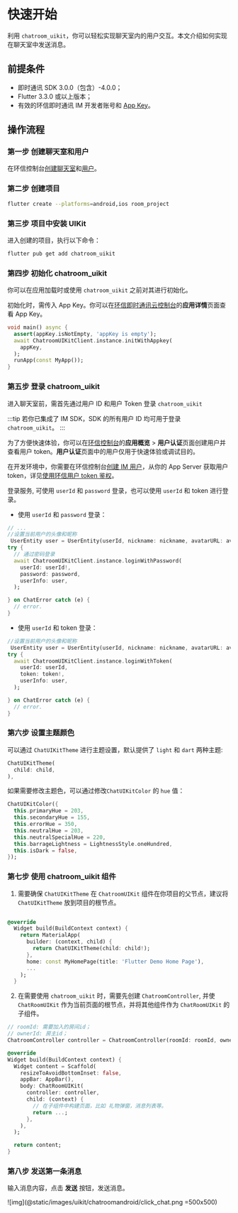 # 快速开始

利用 `chatroom_uikit`，你可以轻松实现聊天室内的用户交互。本文介绍如何实现在聊天室中发送消息。

## 前提条件

- 即时通讯 SDK 3.0.0（包含）-4.0.0；
- Flutter 3.3.0 或以上版本；
- 有效的环信即时通讯 IM 开发者账号和 [App Key](/product/enable_and_configure_IM.html#获取环信即时通讯-im-的信息)。

## 操作流程

### 第一步 创建聊天室和用户

在环信控制台[创建聊天室](/product/enable_and_configure_IM.html#创建聊天室)和[用户](/product/enable_and_configure_IM.html#创建-im-用户)。

### 第二步 创建项目

```sh
flutter create --platforms=android,ios room_project
```

### 第三步 项目中安装 UIKit

进入创建的项目，执行以下命令：

```sh
flutter pub get add chatroom_uikit
```

### 第四步 初始化 chatroom_uikit

你可以在应用加载时或使用 `chatroom_uikit` 之前对其进行初始化。

初始化时，需传入 App Key。你可以在[环信即时通讯云控制台](https://console.easemob.com/user/login)的**应用详情**页面查看 App Key。

```dart
void main() async {
  assert(appKey.isNotEmpty, 'appKey is empty');
  await ChatroomUIKitClient.instance.initWithAppkey(
    appKey,
  );
  runApp(const MyApp());
}
```

### 第五步 登录 chatroom_uikit

进入聊天室前，需首先通过用户 ID 和用户 Token 登录 `chatroom_uikit`

:::tip
若你已集成了 IM SDK，SDK 的所有用户 ID 均可用于登录 `chatroom_uikit`。
:::

为了方便快速体验，你可以在[环信控制台](https://console.easemob.com/user/login)的**应用概览** > **用户认证**页面创建用户并查看用户 token。**用户认证**页面中的用户仅用于快速体验或调试目的。

在开发环境中，你需要在环信控制台[创建 IM 用户](/product/enable_and_configure_IM.html#创建-im-用户)，从你的 App Server 获取用户 token，详见[使用环信用户 token 鉴权](/product/easemob_user_token.html)。

登录服务, 可使用 `userId` 和 `password` 登录，也可以使用 `userId` 和 token 进行登录。

- 使用 `userId` 和 `password` 登录：

```dart
// ...
//设置当前用户的头像和昵称
 UserEntity user = UserEntity(userId, nickname: nickname, avatarURL: avatarURL);
try {
  // 通过密码登录
  await ChatroomUIKitClient.instance.loginWithPassword(
    userId: userId!,
    password: password,
    userInfo: user,
  );

} on ChatError catch (e) {
  // error.
}
```

- 使用 `userId` 和 token 登录：

```dart
//设置当前用户的头像和昵称
 UserEntity user = UserEntity(userId, nickname: nickname, avatarURL: avatarURL);
try {
  await ChatroomUIKitClient.instance.loginWithToken(
    userId: userId,
    token: token!,
    userInfo: user,
  );

} on ChatError catch (e) {
  // error.
}
```

### 第六步 设置主题颜色

可以通过 `ChatUIKitTheme` 进行主题设置，默认提供了 `light` 和 `dart` 两种主题:

```dart
ChatUIKitTheme(
  child: child,
),
```

如果需要修改主题色，可以通过修改`ChatUIKitColor` 的 `hue` 值：

```dart
ChatUIKitColor({
  this.primaryHue = 203,
  this.secondaryHue = 155,
  this.errorHue = 350,
  this.neutralHue = 203,
  this.neutralSpecialHue = 220,
  this.barrageLightness = LightnessStyle.oneHundred,
  this.isDark = false,
});
```


### 第七步 使用 chatroom_uikit 组件

1. 需要确保 `ChatUIKitTheme` 在 `ChatroomUIKit` 组件在你项目的父节点，建议将 `ChatUIKitTheme` 放到项目的根节点。

```dart

@override
  Widget build(BuildContext context) {
    return MaterialApp(
      builder: (context, child) {
        return ChatUIKitTheme(child: child!);
      },
      home: const MyHomePage(title: 'Flutter Demo Home Page'),
      ...
    );
  }
```


2. 在需要使用 `chatroom_uikit` 时，需要先创建 `ChatroomController`, 并使 `ChatRoomUIKit` 作为当前页面的根节点，并将其他组件作为 `ChatRoomUIKit` 的子组件。

```dart
// roomId: 需要加入的房间id；
// ownerId: 房主id；
ChatroomController controller = ChatroomController(roomId: roomId, ownerId: ownerId);

@override
Widget build(BuildContext context) {
  Widget content = Scaffold(
    resizeToAvoidBottomInset: false,
    appBar: AppBar(),
    body: ChatRoomUIKit(
      controller: controller,
      child: (context) {
        // 在子组件中构建页面，比如 礼物弹窗，消息列表等。
        return ...;
      },
    ),
  );

  return content;
}

```

### 第八步 发送第一条消息

输入消息内容，点击 **发送** 按钮，发送消息。

![img](@static/images/uikit/chatroomandroid/click_chat.png =500x500)
